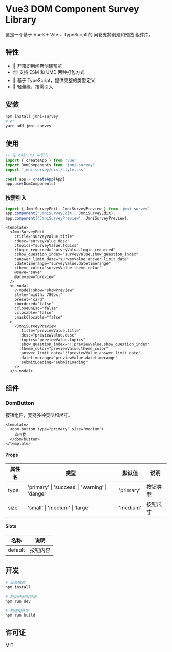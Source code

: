 # Vue3 DOM Component Survey Library

这是一个基于 Vue3 + Vite + TypeScript 的 问卷支持创建和预览 组件库。

## 特性

- 🎨 开箱即用问卷创建预览
- 📦 支持 ESM 和 UMD 两种打包方式
- 🔧 基于 TypeScript，提供完整的类型定义
- 🎯 轻量级，按需引入

## 安装

```bash
npm install jmni-survey
# or
yarn add jmni-survey
```

## 使用

```typescript
// 在 main.ts 中引入
import { createApp } from 'vue'
import DomComponents from 'jmni-survey'
import 'jmni-survey/dist/style.css'

const app = createApp(App)
app.use(DomComponents)
```

### 按需引入
```typescript
import { JmniSurveyEdit, JmniSurveyPreview } from 'jmni-survey'
app.component('JmniSurveyEdit', JmniSurveyEdit);
app.component('JmniSurveyPreview', JmniSurveyPreview);
```
```xtml
<template>
  <JmniSurveyEdit
    :title="surveyValue.title"
    :desc="surveyValue.desc"
    :topics="surveyValue.topics"
    :login_required="surveyValue.login_required"
    :show_question_index="surveyValue.show_question_index"
    :answer_limit_date="surveyValue.answer_limit_date"
    :datetimerange="surveyValue.datetimerange"
    :theme_color="surveyValue.theme_color"
    @save="save"
    @preview="preview"
  />
  <n-modal
    v-model:show="showPreview"
    style="width: 780px;"
    preset="card"
    :bordered="false"
    :closeOnEsc="false"
    :closable="false"
    :maskClosable="false"
  >
    <JmniSurveyPreview
      :title="previewValue.title"
      :desc="previewValue.desc"
      :topics="previewValue.topics"
      :show_question_index="!!previewValue.show_question_index"
      :theme_color="previewValue.theme_color"
      :answer_limit_date="!!previewValue.answer_limit_date"
      :datetimerange="previewValue.datetimerange"
      :submitLoading="submitLoading"
    />
  </n-modal>
```

## 组件

### DomButton

按钮组件，支持多种类型和尺寸。

```vue
<template>
  <dom-button type="primary" size="medium">
    点击我
  </dom-button>
</template>
```

#### Props

| 属性名 | 类型 | 默认值 | 说明 |
|--------|------|--------|------|
| type | 'primary' \| 'success' \| 'warning' \| 'danger' | 'primary' | 按钮类型 |
| size | 'small' \| 'medium' \| 'large' | 'medium' | 按钮尺寸 |

#### Slots

| 名称 | 说明 |
|------|------|
| default | 按钮内容 |

## 开发

```bash
# 安装依赖
npm install

# 启动开发服务器
npm run dev

# 构建组件库
npm run build
```

## 许可证

MIT 